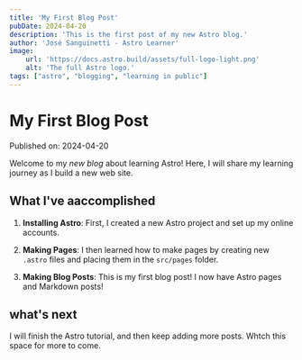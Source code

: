 ```yaml
---
title: 'My First Blog Post'
pubDate: 2024-04-20
description: 'This is the first post of my new Astro blog.'
author: 'José Sanguinetti - Astro Learner'
image:
    url: 'https://docs.astro.build/assets/full-logo-light.png'
    alt: 'The full Astro logo.'
tags: ["astro", "blogging", "learning in public"]
---
```

# My First Blog Post

Published on: 2024-04-20

Welcome to my _new blog_ about learning Astro! Here, I will share my learning journey as I build a new web site.

## What I've aaccomplished

1. **Installing Astro**: First, I created a new Astro project and set up my online accounts.

2. **Making Pages**: I then learned how to make pages by creating new `.astro` files and placing them in the `src/pages` folder.

3. **Making Blog Posts**: This is my first blog post! I now have Astro pages and Markdown posts!

## what's next

I will finish the Astro tutorial, and then keep adding more posts. Whtch this space for more to come.